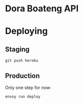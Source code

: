 # Dora Boateng API

# Deploying

## Staging
`git push heroku`

## Production

Only one step for now:
```bash
envoy run deploy
```
